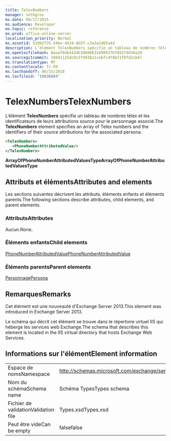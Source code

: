 ```yaml
---
title: TelexNumbers
manager: sethgros
ms.date: 09/17/2015
ms.audience: Developer
ms.topic: reference
ms.prod: office-online-server
localization_priority: Normal
ms.assetid: 51992f35-54be-4424-8d3f-c3a3a1d05a4d
description: L’élément TelexNumbers spécifie un tableau de nombres télex et les identificateurs de leurs attributions source pour le personnage associé.
ms.openlocfilehash: 8aaaf0db542db36b06631690937b794374036a28
ms.sourcegitcommit: 34041125dc8c5f993b21cebfc4f8b72f0fd2cb6f
ms.translationtype: MT
ms.contentlocale: fr-FR
ms.lasthandoff: 06/15/2018
ms.locfileid: "19838684"
---
```

# <a name="telexnumbers"></a><span data-ttu-id="f74fd-103">TelexNumbers</span><span class="sxs-lookup"><span data-stu-id="f74fd-103">TelexNumbers</span></span>

<span data-ttu-id="f74fd-104">L’élément **TelexNumbers** spécifie un tableau de nombres télex et les identificateurs de leurs attributions source pour le personnage associé.</span><span class="sxs-lookup"><span data-stu-id="f74fd-104">The **TelexNumbers** element specifies an array of Telex numbers and the identifiers of their source attributions for the associated persona.</span></span> 
  
```XML
<TelexNumbers>
   <PhoneNumberAttributedValue/>
</TelexNumbers>
```

 <span data-ttu-id="f74fd-105">**ArrayOfPhoneNumberAttributedValuesType**</span><span class="sxs-lookup"><span data-stu-id="f74fd-105">**ArrayOfPhoneNumberAttributedValuesType**</span></span>
## <a name="attributes-and-elements"></a><span data-ttu-id="f74fd-106">Attributs et éléments</span><span class="sxs-lookup"><span data-stu-id="f74fd-106">Attributes and elements</span></span>

<span data-ttu-id="f74fd-107">Les sections suivantes décrivent les attributs, éléments enfants et éléments parents.</span><span class="sxs-lookup"><span data-stu-id="f74fd-107">The following sections describe attributes, child elements, and parent elements.</span></span>
  
### <a name="attributes"></a><span data-ttu-id="f74fd-108">Attributs</span><span class="sxs-lookup"><span data-stu-id="f74fd-108">Attributes</span></span>

<span data-ttu-id="f74fd-109">Aucun.</span><span class="sxs-lookup"><span data-stu-id="f74fd-109">None.</span></span>
  
### <a name="child-elements"></a><span data-ttu-id="f74fd-110">Éléments enfants</span><span class="sxs-lookup"><span data-stu-id="f74fd-110">Child elements</span></span>

[<span data-ttu-id="f74fd-111">PhoneNumberAttributedValue</span><span class="sxs-lookup"><span data-stu-id="f74fd-111">PhoneNumberAttributedValue</span></span>](phonenumberattributedvalue.md)
  
### <a name="parent-elements"></a><span data-ttu-id="f74fd-112">Éléments parents</span><span class="sxs-lookup"><span data-stu-id="f74fd-112">Parent elements</span></span>

[<span data-ttu-id="f74fd-113">Personnage</span><span class="sxs-lookup"><span data-stu-id="f74fd-113">Persona</span></span>](persona.md)
  
## <a name="remarks"></a><span data-ttu-id="f74fd-114">Remarques</span><span class="sxs-lookup"><span data-stu-id="f74fd-114">Remarks</span></span>

<span data-ttu-id="f74fd-115">Cet élément est une nouveauté d'Exchange Server 2013.</span><span class="sxs-lookup"><span data-stu-id="f74fd-115">This element was introduced in Exchange Server 2013.</span></span>
  
<span data-ttu-id="f74fd-116">Le schéma qui décrit cet élément se trouve dans le répertoire virtuel IIS qui héberge les services web Exchange.</span><span class="sxs-lookup"><span data-stu-id="f74fd-116">The schema that describes this element is located in the IIS virtual directory that hosts Exchange Web Services.</span></span>
  
## <a name="element-information"></a><span data-ttu-id="f74fd-117">Informations sur l'élément</span><span class="sxs-lookup"><span data-stu-id="f74fd-117">Element information</span></span>

|||
|:-----|:-----|
|<span data-ttu-id="f74fd-118">Espace de noms</span><span class="sxs-lookup"><span data-stu-id="f74fd-118">Namespace</span></span>  <br/> |http://schemas.microsoft.com/exchange/services/2006/types  <br/> |
|<span data-ttu-id="f74fd-119">Nom du schéma</span><span class="sxs-lookup"><span data-stu-id="f74fd-119">Schema name</span></span>  <br/> |<span data-ttu-id="f74fd-120">Schéma Types</span><span class="sxs-lookup"><span data-stu-id="f74fd-120">Types schema</span></span>  <br/> |
|<span data-ttu-id="f74fd-121">Fichier de validation</span><span class="sxs-lookup"><span data-stu-id="f74fd-121">Validation file</span></span>  <br/> |<span data-ttu-id="f74fd-122">Types.xsd</span><span class="sxs-lookup"><span data-stu-id="f74fd-122">Types.xsd</span></span>  <br/> |
|<span data-ttu-id="f74fd-123">Peut être vide</span><span class="sxs-lookup"><span data-stu-id="f74fd-123">Can be empty</span></span>  <br/> |<span data-ttu-id="f74fd-124">false</span><span class="sxs-lookup"><span data-stu-id="f74fd-124">false</span></span>  <br/> |
   

